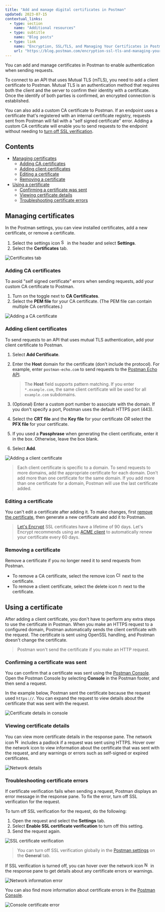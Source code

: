 ```yaml
---
title: "Add and manage digital certificates in Postman"
updated: 2023-07-15
contextual_links:
  - type: section
    name: "Additional resources"
  - type: subtitle
    name: "Blog posts"
  - type: link
    name: "Encryption, SSL/TLS, and Managing Your Certificates in Postman"
    url: "https://blog.postman.com/encryption-ssl-tls-and-managing-your-certificates-in-postman/"
---
```


You can add and manage certificates in Postman to enable authentication when sending requests.

To connect to an API that uses Mutual TLS (mTLS), you need to add a client certificate to Postman. Mutual TLS is an authentication method that requires both the client and the server to confirm their identity with a certificate. Once the identify of both parties is confirmed, an encrypted connection is established.

You can also add a custom CA certificate to Postman. If an endpoint uses a certificate that's registered with an internal certificate registry, requests sent from Postman will fail with a "self signed certificate" error. Adding a custom CA certificate will enable you to send requests to the endpoint without needing to [turn off SSL verification](#troubleshooting-certificate-errors).

## Contents

* [Managing certificates](#managing-certificates)
    * [Adding CA certificates](#adding-ca-certificates)
    * [Adding client certificates](#adding-client-certificates)
    * [Editing a certificate](#editing-a-certificate)
    * [Removing a certificate](#removing-a-certificate)
* [Using a certificate](#using-a-certificate)
    * [Confirming a certificate was sent](#confirming-a-certificate-was-sent)
    * [Viewing certificate details](#viewing-certificate-details)
    * [Troubleshooting certificate errors](#troubleshooting-certificate-errors)

## Managing certificates

In the Postman settings, you can view installed certificates, add a new certificate, or remove a certificate.

1. Select the settings icon <img alt="Settings icon" src="https://assets.postman.com/postman-docs/icon-settings-v9.jpg#icon" width="16px"> in the header and select **Settings**.
1. Select the **Certificates** tab.

![Certificates tab](https://assets.postman.com/postman-docs/v10/certificates-settings-tab-v10-16a.jpg)

### Adding CA certificates

To avoid "self signed certificate" errors when sending requests, add your custom CA certificate to Postman.

1. Turn on the toggle next to **CA Certificates**.
1. Select the **PEM file** for your CA certificate. (The PEM file can contain multiple CA certificates.)

![Adding a CA certificate](https://assets.postman.com/postman-docs/v10/certificates-add-ca-cert-v10-16a.jpg)

### Adding client certificates

To send requests to an API that uses mutual TLS authentication, add your client certificate to Postman.

1. Select **Add Certificate**.
1. Enter the **Host** domain for the certificate (don't include the protocol). For example, enter `postman-echo.com` to send requests to the [Postman Echo API](https://www.postman.com/postman/workspace/published-postman-templates/documentation/631643-f695cab7-6878-eb55-7943-ad88e1ccfd65).

    > The **Host** field supports pattern matching. If you enter `*.example.com`, the same client certificate will be used for all `example.com` subdomains.

1. (Optional) Enter a custom port number to associate with the domain. If you don't specify a port, Postman uses the default HTTPS port (443).
1. Select the **CRT file** and the **Key file** for your certificate *OR* select the **PFX file** for your certificate.
1. If you used a **Passphrase** when generating the client certificate, enter it in the box. Otherwise, leave the box blank.
1. Select **Add**.

![Adding a client certificate](https://assets.postman.com/postman-docs/v10/certificates-add-client-cert-v10-16a.jpg)

> Each client certificate is specific to a domain. To send requests to more domains, add the appropriate certificate for each domain. Don't add more than one certificate for the same domain. If you add more than one certificate for a domain, Postman will use the last certificate added.

### Editing a certificate

You can't edit a certificate after adding it. To make changes, first [remove the certificate](#removing-a-certificate), then generate a new certificate and add it to Postman.

> [Let's Encrypt](https://letsencrypt.org/) SSL certificates have a lifetime of 90 days. Let's Encrypt recommends using an [ACME client](https://letsencrypt.org/docs/client-options/) to automatically renew your certificate every 60 days.

### Removing a certificate

Remove a certificate if you no longer need it to send requests from Postman.

* To remove a CA certificate, select the remove icon <img alt="Close icon" src="https://assets.postman.com/postman-docs/icon-close.jpg#icon" width="16px"> next to the certificate.
* To remove a client certificate, select the delete icon <img alt="Delete icon" src="https://assets.postman.com/postman-docs/icon-delete-v9.jpg#icon" width="12px"> next to the certificate.

## Using a certificate

After adding a client certificate, you don't have to perform any extra steps to use the certificate in Postman. When you make an HTTPS request to a configured domain, Postman automatically sends the client certificate with the request. The certificate is sent using OpenSSL handling, and Postman doesn't change the certificate.

> Postman won't send the certificate if you make an HTTP request.

### Confirming a certificate was sent

You can confirm that a certificate was sent using the [Postman Console](/docs/sending-requests/troubleshooting-api-requests/). Open the Postman Console by selecting **Console** in the Postman footer, and then send a request.

In the example below, Postman sent the certificate because the request used `https://`. You can expand the request to view details about the certificate that was sent with the request.

![Certificate details in console](https://assets.postman.com/postman-docs/certificates-console-details-v9-14.jpg)

### Viewing certificate details

You can view more certificate details in the response pane. The network icon <img alt="Network information locked icon" src="https://assets.postman.com/postman-docs/icon-globe-locked.jpg#icon" width="16px"> includes a padlock if a request was sent using HTTPS. Hover over the network icon to view information about the certificate that was sent with the request, and any warnings or errors such as self-signed or expired certificates.

![Network details](https://assets.postman.com/postman-docs/v10/certificates-network-details-v10.jpg)

### Troubleshooting certificate errors

If certificate verification fails when sending a request, Postman displays an error message in the response pane. To fix the error, turn off SSL verification for the request.

To turn off SSL verification for the request, do the following:

1. Open the request and select the **Settings** tab.
1. Select **Enable SSL certificate verification** to turn off this setting.
1. Send the request again.

![SSL certificate verification](https://assets.postman.com/postman-docs/v10/certificates-ssl-verification-v10.jpg)

> You can turn off SSL verification globally in the [Postman settings](/docs/getting-started/installation/settings/) on the **General** tab.

If SSL verification is turned off, you can hover over the network icon <img alt="Network information error icon" src="https://assets.postman.com/postman-docs/icon-globe-error.jpg#icon" width="16px"> in the response pane to get details about any certificate errors or warnings.

![Network information error](https://assets.postman.com/postman-docs/v10/certificates-network-error-v10.jpg)

You can also find more information about certificate errors in the [Postman Console](/docs/sending-requests/troubleshooting-api-requests/).

![Console certificate error](https://assets.postman.com/postman-docs/certificates-console-error-v9-14.jpg)
